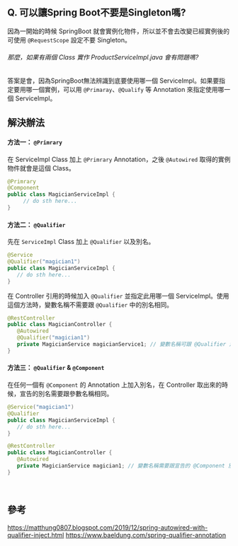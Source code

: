 ## Q. 可以讓Spring Boot不要是Singleton嗎?
因為一開始的時候 SpringBoot 就會實例化物件，所以並不會去改變已經實例後的 可使用 `@RequestScope` 設定不要 Singleton。

###### 那麼，如果有兩個 Class 實作 ProductServiceImpl.java 會有問題嗎?
答案是會，因為SpringBoot無法辨識到底要使用哪一個 ServiceImpl。如果要指定要用哪一個實例，可以用 `@Primaray`、`@Qualify` 等 Annotation 來指定使用哪一個 ServiceImpl。
<br/>

## 解決辦法

#### 方法一： `@Primrary`
在 ServiceImpl Class 加上 `@Primrary` Annotation，之後 `@Autowired` 取得的實例物件就會是這個 Class。
```java
@Primrary
@Component
public class MagicianServiceImpl {
     // do sth here...
}
```

#### 方法二： `@Qualifier`
先在 `ServiceImpl` Class 加上 `@Qualifier` 以及別名。
```java
@Service
@Qualifier("magician1")
public class MagicianServiceImpl {
   // do sth here...
}
```

在 Controller 引用的時候加入 `@Qualifier` 並指定此用哪一個 ServiceImpl。使用這個方法時，變數名稱不需要跟 `@Qualifier` 中的別名相同。

```java
@RestController
public class MagicianController {
   @Autowired
   @Qualifier("magician1")
   private MagicianService magicianService1; // 變數名稱可跟 @Qualifier 別名不同
}
```

#### 方法三： `@Qualifier` & `@Component`
在任何一個有 `@Component` 的 Annotation 上加入別名，在 Controller 取出來的時候，宣告的別名需要跟參數名稱相同。
```java
@Service("magician1")
@Qualifier
public class MagicianServiceImpl {
   // do sth here...
}
```
```java
@RestController
public class MagicianController {
   @Autowired
   private MagicianService magician1; // 變數名稱需要跟宣告的 @Component 別名相同
}
```
<br/>

## 參考
https://matthung0807.blogspot.com/2019/12/spring-autowired-with-qualifier-inject.html https://www.baeldung.com/spring-qualifier-annotation